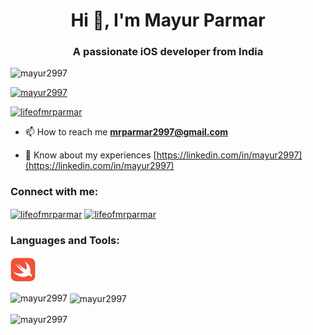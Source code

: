 <h1 align="center">Hi 👋, I'm Mayur Parmar</h1>
<h3 align="center">A passionate iOS developer from India</h3>

<p align="left"> <img src="https://komarev.com/ghpvc/?username=mayur2997&label=Profile%20views&color=0e75b6&style=flat" alt="mayur2997" /> </p>

<p align="left"> <a href="https://github.com/ryo-ma/github-profile-trophy"><img src="https://github-profile-trophy.vercel.app/?username=mayur2997" alt="mayur2997" /></a> </p>

<p align="left"> <a href="https://twitter.com/lifeofmrparmar" target="blank"><img src="https://img.shields.io/twitter/follow/lifeofmrparmar?logo=twitter&style=for-the-badge" alt="lifeofmrparmar" /></a> </p>

- 📫 How to reach me **mrparmar2997@gmail.com**

- 📄 Know about my experiences [https://linkedin.com/in/mayur2997](https://linkedin.com/in/mayur2997)

<h3 align="left">Connect with me:</h3>
<p align="left">
<a href="https://twitter.com/lifeofmrparmar" target="blank"><img align="center" src="https://raw.githubusercontent.com/rahuldkjain/github-profile-readme-generator/master/src/images/icons/Social/twitter.svg" alt="lifeofmrparmar" height="30" width="40" /></a>
<a href="https://instagram.com/lifeofmrparmar" target="blank"><img align="center" src="https://raw.githubusercontent.com/rahuldkjain/github-profile-readme-generator/master/src/images/icons/Social/instagram.svg" alt="lifeofmrparmar" height="30" width="40" /></a>
</p>

<h3 align="left">Languages and Tools:</h3>
<p align="left"> <a href="https://developer.apple.com/swift/" target="_blank" rel="noreferrer"> <img src="https://raw.githubusercontent.com/devicons/devicon/master/icons/swift/swift-original.svg" alt="swift" width="40" height="40"/> </a> </p>

<p><img align="left" src="https://github-readme-stats.vercel.app/api/top-langs?username=mayur2997&show_icons=true&locale=en&layout=compact" alt="mayur2997" /></p>

<p>&nbsp;<img align="center" src="https://github-readme-stats.vercel.app/api?username=mayur2997&show_icons=true&locale=en" alt="mayur2997" /></p>

<p><img align="center" src="https://github-readme-streak-stats.herokuapp.com/?user=mayur2997&" alt="mayur2997" /></p>


